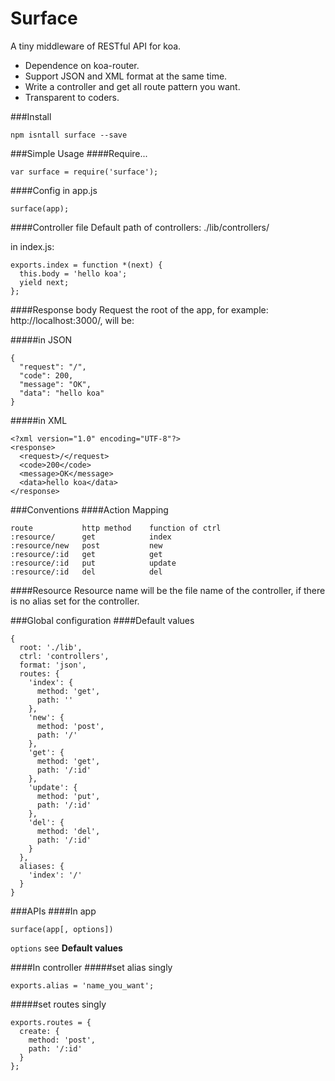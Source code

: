 Surface
===========

A tiny middleware of RESTful API for koa.

* Dependence on koa-router.
* Support JSON and XML format at the same time.
* Write a controller and get all route pattern you want.
* Transparent to coders.

###Install

    npm isntall surface --save

###Simple Usage
####Require...

    var surface = require('surface');

####Config in app.js

    surface(app);

####Controller file
Default path of controllers: ./lib/controllers/

in index.js:

    exports.index = function *(next) {
      this.body = 'hello koa';
      yield next;
    };

####Response body
Request the root of the app, for example: http://localhost:3000/, will be:

#####in JSON

    {
      "request": "/",
      "code": 200,
      "message": "OK",
      "data": "hello koa"
    }

#####in XML

    <?xml version="1.0" encoding="UTF-8"?>
    <response>
      <request>/</request>
      <code>200</code>
      <message>OK</message>
      <data>hello koa</data>
    </response>

###Conventions
####Action Mapping

    route           http method    function of ctrl
    :resource/      get            index
    :resource/new   post           new
    :resource/:id   get            get
    :resource/:id   put            update
    :resource/:id   del            del

####Resource
Resource name will be the file name of the controller, if there is no alias set for the controller.

###Global configuration
####Default values

    {
      root: './lib',
      ctrl: 'controllers',
      format: 'json',
      routes: {
        'index': {
          method: 'get',
          path: ''
        },
        'new': {
          method: 'post',
          path: '/'
        },
        'get': {
          method: 'get',
          path: '/:id'
        },
        'update': {
          method: 'put',
          path: '/:id'
        },
        'del': {
          method: 'del',
          path: '/:id'
        }
      },
      aliases: {
        'index': '/'
      }
    }

###APIs
####In app

    surface(app[, options])

`options` see **Default values**

####In controller
#####set alias singly

    exports.alias = 'name_you_want';

#####set routes singly

    exports.routes = {
      create: {
        method: 'post',
        path: '/:id'
      }
    };

